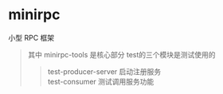 # minirpc
小型 RPC 框架
> 其中 minirpc-tools 是核心部分
> test的三个模块是测试使用的  
>> test-producer-server 启动注册服务  
> test-consumer 测试调用服务功能
